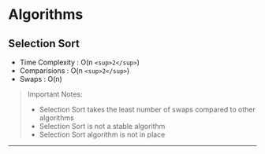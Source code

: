 # Algorithms

## Selection Sort

- Time Complexity : O(n `<sup>2</sup>`)
- Comparisions : O(n `<sup>2</sup>`)
- Swaps : O(n)

> Important Notes:
>
> - Selection Sort takes the least number of swaps compared to other algorithms
> - Selection Sort is not a stable algorithm
> - Selection Sort algorithm is not in place

---
